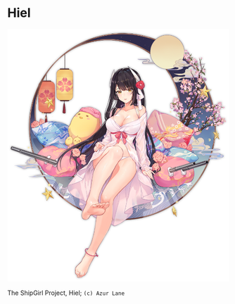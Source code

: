 # Hiel

<p align="center">
  <img src="https://raw.githubusercontent.com/AzurAPI/azurapi-js-setup/master/images/skins/205/Moonlit_Cruise/image.png">
</p>

The ShipGirl Project, Hiel; `(c) Azur Lane`
